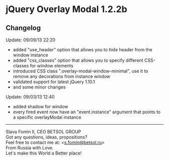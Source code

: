 jQuery Overlay Modal 1.2.2b
===========================

Changelog
---------

Update: 09/09/13 22:20

  * added "use_header" option that allows you to hide header from the window instance
  * added "css_classes" option that allows you to specify different CSS-classes for window elements
  * introduced CSS class ".overlay-modal-window-minimal", use it to remove any decorations from instance window
  * validated support for latest jQuery 1.10.1
  * and some minor changes

Update: 09/03/13 12:40

  * added shadow for window
  * every fired event now have an "event.instance" argument that points to a specific overlayModal instance

---
Slava Fomin II, CEO BETSOL GROUP  
Got any questions, ideas, propositions?  
Feel free to contact me at: <<s.fomin@betsol.ru>>  
From Russia with Love.  
Let's make this World a Better place!
